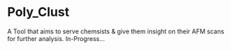 # Poly_Clust

A Tool that aims to serve chemsists & give them insight on their AFM scans for further analysis. In-Progress...
